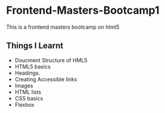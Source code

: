 # Frontend-Masters-Bootcamp1
This is a frontend masters bootcamp on html5

## Things I Learnt
* Doucment Structure of HML5
* HTML5 basics
* Headings.
* Creating Accessible links
* Images
* HTML lists
* CSS basics
* Flexbox
